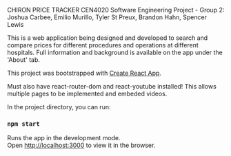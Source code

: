 CHIRON PRICE TRACKER
CEN4020 Software Engineering Project - Group 2:
  Joshua Carbee, Emilio Murillo, Tyler St Preux, Brandon Hahn, Spencer Lewis

This is a web application being designed and developed to search and compare prices for different procedures and operations at different hospitals.
Full information and background is available on the app under the 'About' tab.

This project was bootstrapped with [Create React App](https://github.com/facebook/create-react-app).

Must also have react-router-dom and react-youtube installed! This allows multiple pages to be implemented and embeded videos.


In the project directory, you can run:

### `npm start`

Runs the app in the development mode.<br>
Open [http://localhost:3000](http://localhost:3000) to view it in the browser.

